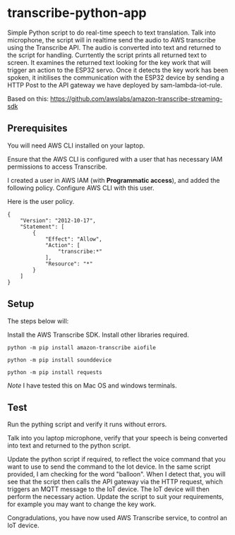 # transcribe-python-app


Simple Python script to do real-time speech to text translation. Talk into microphone, the script will in realtime send the audio to AWS transcribe using the Transcribe API. The audio is converted into text and returned to the script for handling. Currtently the script prints all returned text to screen. It examines the returned text looking for the key work that will trigger an action to the ESP32 servo. Once it detects the key work has been spoken, it initilises the communication with the ESP32 device by sending a HTTP Post to the API gateway we have deployed by sam-lambda-iot-rule.

Based on this: https://github.com/awslabs/amazon-transcribe-streaming-sdk

## Prerequisites

You will need AWS CLI installed on your laptop. 

Ensure that the AWS CLI is configured with a user that has necessary IAM permissions to access Transcribe. 

I created a user in AWS IAM (with **Programmatic access**), and added the following policy. Configure AWS CLI with this user. 

Here is the user policy. 

```
{
    "Version": "2012-10-17",
    "Statement": [
        {
            "Effect": "Allow",
            "Action": [
                "transcribe:*"
            ],
            "Resource": "*"
        }
    ]
}
```






## Setup

The steps below will:

Install the AWS Transcribe SDK. 
Install other libraries required. 

```
python -m pip install amazon-transcribe aiofile

python -m pip install sounddevice

python -m pip install requests

```
*Note* I have tested this on Mac OS and windows terminals. 


## Test

Run the pything script and verify it runs without errors.

Talk into you laptop microphone, verify that your speech is being converted into text and returned to the python script. 

Update the python script if required, to reflect the voice command that you want to use to send the command to the Iot device. In the same script provided, I am checking for the word "balloon". When I detect that, you will see that the script then calls the API gateway via the HTTP request, which triggers an MQTT message to the IoT device. The IoT device will then perform the necessary action. 
Update the script to suit your requirements, for example you may want to change the key work. 


Congradulations, you have now used AWS Transcribe service, to control an IoT device. 










